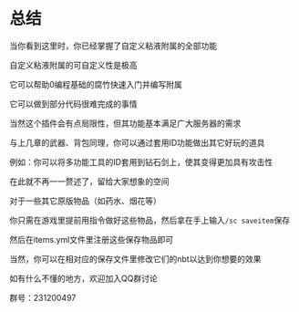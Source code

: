 # 总结

当你看到这里时，你已经掌握了自定义粘液附属的全部功能

自定义粘液附属的可自定义性是极高

它可以帮助0编程基础的腐竹快速入门并编写附属

它可以做到部分代码很难完成的事情

当然这个插件会有点局限性，但其功能基本满足广大服务器的需求

与上几章的武器、背包同理，你可以通过套用ID功能做出其它好玩的道具

例如：你可以将多功能工具的ID套用到钻石剑上，使其变得更加具有攻击性

在此就不再一一赘述了，留给大家想象的空间

对于一些其它原版物品（如药水、烟花等）

你只需在游戏里提前用指令做好这些物品，然后拿在手上输入`/sc saveitem`保存

然后在items.yml文件里注册这些保存物品即可

当然，你可以在相对应的保存文件里修改它们的nbt以达到你想要的效果

如有什么不懂的地方，欢迎加入QQ群讨论

群号：231200497
